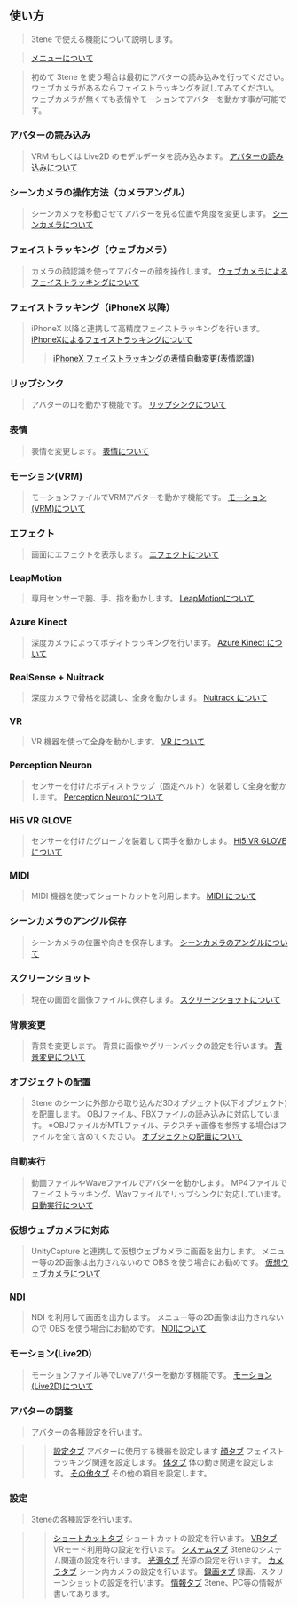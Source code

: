 ## 使い方

>3tene で使える機能について説明します。

>[メニューについて](#AboutMenu.md)

>初めて 3tene を使う場合は最初にアバターの読み込みを行ってください。
>ウェブカメラがあるならフェイストラッキングを試してみてください。
>ウェブカメラが無くても表情やモーションでアバターを動かす事が可能です。


### アバターの読み込み

>VRM もしくは Live2D のモデルデータを読み込みます。
>[アバターの読み込みについて](#AvaterSelect.md)


### シーンカメラの操作方法（カメラアングル）

>シーンカメラを移動させてアバターを見る位置や角度を変更します。
>[シーンカメラについて](#SceneCamera.md)


### フェイストラッキング（ウェブカメラ）

>カメラの顔認識を使ってアバターの顔を操作します。
>[ウェブカメラによるフェイストラッキングについて](#ft_webcamera.md)


### フェイストラッキング（iPhoneX 以降）

>iPhoneX 以降と連携して高精度フェイストラッキングを行います。
>[iPhoneXによるフェイストラッキングについて](#ft_iphone.md)
>>[iPhoneX フェイストラッキングの表情自動変更(表情認識)](#ft_iphone_expression.md)


### リップシンク

>アバターの口を動かす機能です。
>[リップシンクについて](#lipsync.md)


### 表情

>表情を変更します。
>[表情について](#expression.md)


### モーション(VRM)

>モーションファイルでVRMアバターを動かす機能です。
>[モーション(VRM)について](#motion_vrm.md)

### エフェクト

>画面にエフェクトを表示します。
>[エフェクトについて](#effect.md)


### LeapMotion

>専用センサーで腕、手、指を動かします。
>[LeapMotionについて](#leapmotion.md)


### Azure Kinect

>深度カメラによってボディトラッキングを行います。
>[Azure Kinect について](#AzureKinect.md)


### RealSense + Nuitrack

>深度カメラで骨格を認識し、全身を動かします。
>[Nuitrack について](#nuitrack.md)


### VR

>VR 機器を使って全身を動かします。
>[VR について](#UsingVR.md)


### Perception Neuron

>センサーを付けたボディストラップ（固定ベルト）を装着して全身を動かします。
>[Perception Neuronについて](#PerceptionNeuron.md)


### Hi5 VR GLOVE

>センサーを付けたグローブを装着して両手を動かします。
>[Hi5 VR GLOVEについて](#Hi5VrGlove.md)


### MIDI

>MIDI 機器を使ってショートカットを利用します。
>[MIDI について](#UsingMidi.md)


### シーンカメラのアングル保存

>シーンカメラの位置や向きを保存します。
>[シーンカメラのアングルについて](#CameraAngle.md)


### スクリーンショット

>現在の画面を画像ファイルに保存します。
>[スクリーンショットについて](#screenshot.md)


### 背景変更

>背景を変更します。
>背景に画像やグリーンバックの設定を行います。
>[背景変更について](#background.md)


### オブジェクトの配置

>3tene のシーンに外部から取り込んだ3Dオブジェクト(以下オブジェクト)を配置します。
>OBJファイル、FBXファイルの読み込みに対応しています。
>※OBJファイルがMTLファイル、テクスチャ画像を参照する場合はファイルを全て含めてください。
>[オブジェクトの配置について](#ObjectPlacement.md)


### 自動実行

>動画ファイルやWaveファイルでアバターを動かします。
>MP4ファイルでフェイストラッキング、Wavファイルでリップシンクに対応しています。
>[自動実行について](#AutoRun.md)


### 仮想ウェブカメラに対応

>UnityCapture と連携して仮想ウェブカメラに画面を出力します。
>メニュー等の2D画像は出力されないので OBS を使う場合にお勧めです。
>[仮想ウェブカメラについて](#VirtualWebCamera.md)


### NDI

>NDI を利用して画面を出力します。
>メニュー等の2D画像は出力されないので OBS を使う場合にお勧めです。
>[NDIについて](#NDI.md)


### モーション(Live2D)

>モーションファイル等でLiveアバターを動かす機能です。
>[モーション(Live2D)について](#motion_live2d.md)


### アバターの調整

>アバターの各種設定を行います。

>>[設定タブ](#AdjustAvaterSetting.md) アバターに使用する機器を設定します
>>[顔タブ](#AdjustAvaterFace.md) フェイストラッキング関連を設定します。
>>[体タブ](#AdjustAvaterBody.md) 体の動き関連を設定します。
>>[その他タブ](#AdjustAvaterOther.md) その他の項目を設定します。


### 設定

>3teneの各種設定を行います。

>>[ショートカットタブ](#settingShortcut.md) ショートカットの設定を行います。
>>[VRタブ](#settingVR.md) VRモード利用時の設定を行います。
>>[システムタブ](#settingSystem.md) 3teneのシステム関連の設定を行います。
>>[光源タブ](#settingLight.md) 光源の設定を行います。
>>[カメラタブ](#settingCamera.md) シーン内カメラの設定を行います。
>>[録画タブ](#settingRecording.md) 録画、スクリーンショットの設定を行います。
>>[情報タブ](#settingInfomation.md) 3tene、PC等の情報が書いてあります。


